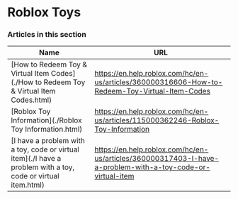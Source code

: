 # Roblox Toys  
### Articles in this section
Name|URL
-|-
[How to Redeem Toy & Virtual Item Codes](./How to Redeem Toy & Virtual Item Codes.html) |https://en.help.roblox.com/hc/en-us/articles/360000316606-How-to-Redeem-Toy-Virtual-Item-Codes
[Roblox Toy Information](./Roblox Toy Information.html) |https://en.help.roblox.com/hc/en-us/articles/115000362246-Roblox-Toy-Information
[I have a problem with a toy, code or virtual item](./I have a problem with a toy, code or virtual item.html) |https://en.help.roblox.com/hc/en-us/articles/360000317403-I-have-a-problem-with-a-toy-code-or-virtual-item